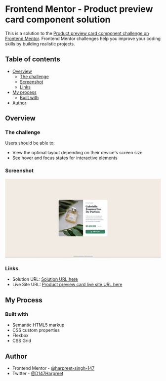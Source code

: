 # Frontend Mentor - Product preview card component solution

This is a solution to the [Product preview card component challenge on Frontend Mentor](https://www.frontendmentor.io/challenges/product-preview-card-component-GO7UmttRfa). Frontend Mentor challenges help you improve your coding skills by building realistic projects.

## Table of contents

- [Overview](#overview)
  - [The challenge](#the-challenge)
  - [Screenshot](#screenshot)
  - [Links](#links)
- [My process](#my-process)
  - [Built with](#built-with)
- [Author](#author)

## Overview

### The challenge

Users should be able to:

- View the optimal layout depending on their device's screen size
- See hover and focus states for interactive elements

### Screenshot

![](./images/product-preview-card-screenshot.png)

### Links

- Solution URL: [Solution URL here](https://www.frontendmentor.io/solutions/product-preview-card-component-in-html-and-css-0C_c0L14BM)
- Live Site URL: [Product preview card live site URL here](https://harpreet-singh-147.github.io/product-preview-card-component/)

## My Process

### Built with

- Semantic HTML5 markup
- CSS custom properties
- Flexbox
- CSS Grid

## Author

- Frontend Mentor - [@harpreet-singh-147](https://www.frontendmentor.io/profile/harpreet-singh-147)
- Twitter - [@D147Harpreet](https://twitter.com/D147Harpreet)
